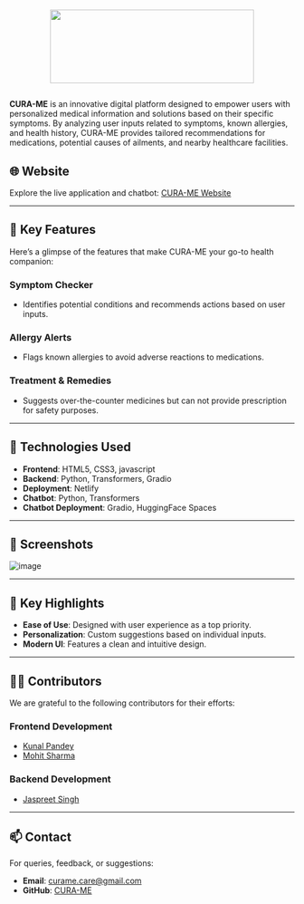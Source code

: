 # <p align="center"><img width="360" height="130" src="https://github.com/user-attachments/assets/deeaf212-dd95-4e79-adf6-5adb8a5cd6b5"></p>
**CURA-ME** is an innovative digital platform designed to empower users with personalized medical information and solutions based on their specific symptoms. By analyzing user inputs related to symptoms, known allergies, and health history, CURA-ME provides tailored recommendations for medications, potential causes of ailments, and nearby healthcare facilities.

## 🌐 Website

Explore the live application and chatbot: [CURA-ME Website](https://curame.netlify.app/)

---

## 📜 Key Features

Here’s a glimpse of the features that make CURA-ME your go-to health companion:

### **Symptom Checker**
- Identifies potential conditions and recommends actions based on user inputs.

### **Allergy Alerts**
- Flags known allergies to avoid adverse reactions to medications.  

### **Treatment & Remedies**
- Suggests over-the-counter medicines but can not provide prescription for safety purposes.


---

## 🚀 Technologies Used

- **Frontend**: HTML5, CSS3, javascript
- **Backend**: Python, Transformers, Gradio
- **Deployment**: Netlify
- **Chatbot**: Python, Transformers
- **Chatbot Deployment**: Gradio, HuggingFace Spaces

---

## 📸 Screenshots
![image](https://github.com/user-attachments/assets/304d0cb4-d97c-4ece-92a6-94f3155f226c)

---

## 🌟 Key Highlights

- **Ease of Use**: Designed with user experience as a top priority.
- **Personalization**: Custom suggestions based on individual inputs.
- **Modern UI**: Features a clean and intuitive design.

---

## 👨‍💻 Contributors

We are grateful to the following contributors for their efforts:

### **Frontend Development**
- [Kunal Pandey](https://www.linkedin.com/in/kunalpandey2084/)  
- [Mohit Sharma](https://www.linkedin.com/in/mohit-sharma-773699325?utm_source=share&utm_campaign=share_via&utm_content=profile&utm_medium=android_app)  

### **Backend Development**
- [Jaspreet Singh](https://www.linkedin.com/in/jaspreet-singh-b091202a7/)

---

## 📫 Contact

For queries, feedback, or suggestions:
- **Email**: curame.care@gmail.com
- **GitHub**: [CURA-ME](https://github.com/KunalPandey-675/CURA-ME)
